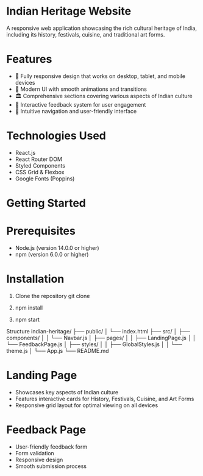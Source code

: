 # Indian Heritage Website
A responsive web application showcasing the rich cultural heritage of India, including its history, festivals, cuisine, and traditional art forms.

# Features

- 📱 Fully responsive design that works on desktop, tablet, and mobile devices
- 🎨 Modern UI with smooth animations and transitions
- 🏛️ Comprehensive sections covering various aspects of Indian culture
- 📝 Interactive feedback system for user engagement
- 🎯 Intuitive navigation and user-friendly interface

# Technologies Used

- React.js
- React Router DOM
- Styled Components
- CSS Grid & Flexbox
- Google Fonts (Poppins)

# Getting Started

# Prerequisites

- Node.js (version 14.0.0 or higher)
- npm (version 6.0.0 or higher)

# Installation

1. Clone the repository
git clone 

2. npm install
3. npm start

Structure
indian-heritage/
├── public/
│   └── index.html
├── src/
│   ├── components/
│   │   └── Navbar.js
│   ├── pages/
│   │   ├── LandingPage.js
│   │   └── FeedbackPage.js
│   ├── styles/
│   │   ├── GlobalStyles.js
│   │   └── theme.js
│   └── App.js
└── README.md
 
# Landing Page
- Showcases key aspects of Indian culture
- Features interactive cards for History, Festivals, Cuisine, and Art Forms
- Responsive grid layout for optimal viewing on all devices

# Feedback Page
- User-friendly feedback form
- Form validation
- Responsive design
- Smooth submission process



